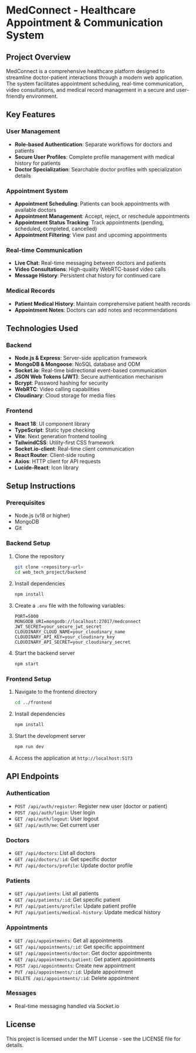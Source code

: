 # MedConnect - Healthcare Appointment & Communication System

## Project Overview

MedConnect is a comprehensive healthcare platform designed to streamline doctor-patient interactions through a modern web application. The system facilitates appointment scheduling, real-time communication, video consultations, and medical record management in a secure and user-friendly environment.

## Key Features

### User Management
- **Role-based Authentication**: Separate workflows for doctors and patients
- **Secure User Profiles**: Complete profile management with medical history for patients
- **Doctor Specialization**: Searchable doctor profiles with specialization details

### Appointment System
- **Appointment Scheduling**: Patients can book appointments with available doctors
- **Appointment Management**: Accept, reject, or reschedule appointments
- **Appointment Status Tracking**: Track appointments (pending, scheduled, completed, cancelled)
- **Appointment Filtering**: View past and upcoming appointments

### Real-time Communication
- **Live Chat**: Real-time messaging between doctors and patients
- **Video Consultations**: High-quality WebRTC-based video calls
- **Message History**: Persistent chat history for continued care

### Medical Records
- **Patient Medical History**: Maintain comprehensive patient health records
- **Appointment Notes**: Doctors can add notes and recommendations

## Technologies Used

### Backend
- **Node.js & Express**: Server-side application framework
- **MongoDB & Mongoose**: NoSQL database and ODM
- **Socket.io**: Real-time bidirectional event-based communication
- **JSON Web Tokens (JWT)**: Secure authentication mechanism
- **Bcrypt**: Password hashing for security
- **WebRTC**: Video calling capabilities
- **Cloudinary**: Cloud storage for media files

### Frontend
- **React 18**: UI component library
- **TypeScript**: Static type checking
- **Vite**: Next generation frontend tooling
- **TailwindCSS**: Utility-first CSS framework
- **Socket.io-client**: Real-time client communication
- **React Router**: Client-side routing
- **Axios**: HTTP client for API requests
- **Lucide-React**: Icon library

## Setup Instructions

### Prerequisites
- Node.js (v18 or higher)
- MongoDB
- Git

### Backend Setup
1. Clone the repository
   ```bash
   git clone <repository-url>
   cd web_tech_project/backend
   ```

2. Install dependencies
   ```bash
   npm install
   ```

3. Create a `.env` file with the following variables:
   ```
   PORT=5000
   MONGODB_URI=mongodb://localhost:27017/medconnect
   JWT_SECRET=your_secure_jwt_secret
   CLOUDINARY_CLOUD_NAME=your_cloudinary_name
   CLOUDINARY_API_KEY=your_cloudinary_key
   CLOUDINARY_API_SECRET=your_cloudinary_secret
   ```

4. Start the backend server
   ```bash
   npm start
   ```

### Frontend Setup
1. Navigate to the frontend directory
   ```bash
   cd ../frontend
   ```

2. Install dependencies
   ```bash
   npm install
   ```

3. Start the development server
   ```bash
   npm run dev
   ```

4. Access the application at `http://localhost:5173`

## API Endpoints

### Authentication
- `POST /api/auth/register`: Register new user (doctor or patient)
- `POST /api/auth/login`: User login
- `GET /api/auth/logout`: User logout
- `GET /api/auth/me`: Get current user

### Doctors
- `GET /api/doctors`: List all doctors
- `GET /api/doctors/:id`: Get specific doctor
- `PUT /api/doctors/profile`: Update doctor profile

### Patients
- `GET /api/patients`: List all patients
- `GET /api/patients/:id`: Get specific patient
- `PUT /api/patients/profile`: Update patient profile
- `PUT /api/patients/medical-history`: Update medical history

### Appointments
- `GET /api/appointments`: Get all appointments
- `GET /api/appointments/:id`: Get specific appointment
- `GET /api/appointments/doctor`: Get doctor appointments
- `GET /api/appointments/patient`: Get patient appointments
- `POST /api/appointments`: Create new appointment
- `PUT /api/appointments/:id`: Update appointment
- `DELETE /api/appointments/:id`: Delete appointment

### Messages
- Real-time messaging handled via Socket.io



## License
This project is licensed under the MIT License - see the LICENSE file for details.